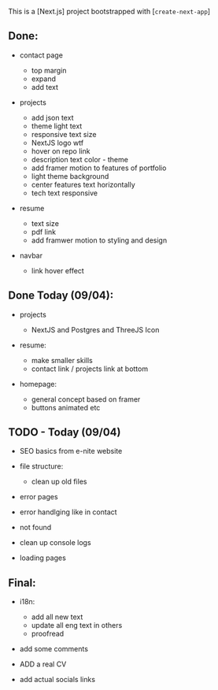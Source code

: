 This is a [Next.js] project bootstrapped with [`create-next-app`]

## Done:

- contact page
  - top margin
  - expand
  - add text

- projects
  - add json text
  - theme light text
  - responsive text size
  - NextJS logo wtf
  - hover on repo link
  - description text color - theme
  - add framer motion to features of portfolio
  - light theme background
  - center features text horizontally
  - tech text responsive

- resume
  - text size
  - pdf link
  - add framwer motion to styling and design

- navbar
  - link hover effect

## Done Today (09/04):

- projects
  - NextJS and Postgres and ThreeJS Icon

- resume:
  - make smaller skills
  - contact link / projects link at bottom

- homepage:
  - general concept based on framer
  - buttons animated etc

## TODO - Today (09/04)

- SEO basics from e-nite website

- file structure:
  - clean up old files

- error pages
- error handlging like in contact
- not found
- clean up console logs
- loading pages

## Final:
- i18n:
  - add all new text
  - update all eng text in others
  - proofread

- add some comments

- ADD a real CV

- add actual socials links